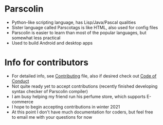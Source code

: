 # Parscolin
* Python-like scripting language, has Lisp/Java/Pascal qualities
* Sister language called Parscotags is like HTML, also used for config files
* Parscolin is easier to learn than most of the popular languages, but somewhat less practical
* Used to build Android and desktop apps
# Info for contributors
* For detailed info, see [Contributing](CONTRIBUTING.md) file, also if desired check out [Code of Conduct](CODE_OF_CONDUCT.md)
* Not quite ready yet to accept contributions (recently finished developing syntax checker of Parscolin compiler)
* I am busy helping my friend run his perfume store, which supports E-commerce
* I hope to begin accepting contributions in winter 2021
* At this point I don't have much documentation for coders, but feel free to email me with your questions for now
